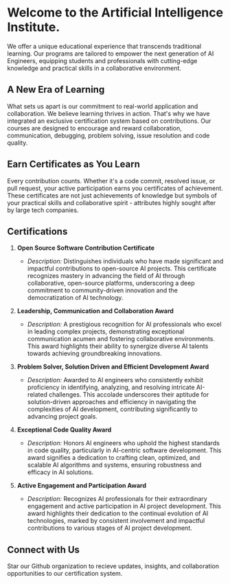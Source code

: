 # Welcome to the Artificial Intelligence Institute.

We offer a unique educational experience that transcends traditional learning. Our programs are tailored to empower the next generation of AI Engineers, equipping students and professionals with cutting-edge knowledge and practical skills in a collaborative environment.

## A New Era of Learning

What sets us apart is our commitment to real-world application and collaboration. We believe learning thrives in action. That's why we have integrated an exclusive certification system based on contributions. Our courses are designed to encourage and reward collaboration, communication, debugging, problem solving, issue resolution and code quality.

## Earn Certificates as You Learn

Every contribution counts. Whether it's a code commit, resolved issue, or pull request, your active participation earns you certificates of achievement. These certificates are not just achievements of knowledge but symbols of your practical skills and collaborative spirit - attributes highly sought after by large tech companies.

## Certifications

1. **Open Source Software Contribution Certificate**
   - _Description:_ Distinguishes individuals who have made significant and impactful contributions to open-source AI projects. This certificate recognizes mastery in advancing the field of AI through collaborative, open-source platforms, underscoring a deep commitment to community-driven innovation and the democratization of AI technology.

2. **Leadership, Communication and Collaboration Award**
   - _Description:_ A prestigious recognition for AI professionals who excel in leading complex projects, demonstrating exceptional communication acumen and fostering collaborative environments. This award highlights their ability to synergize diverse AI talents towards achieving groundbreaking innovations.

3. **Problem Solver, Solution Driven and Efficient Development Award**
   - _Description:_ Awarded to AI engineers who consistently exhibit proficiency in identifying, analyzing, and resolving intricate AI-related challenges. This accolade underscores their aptitude for solution-driven approaches and efficiency in navigating the complexities of AI development, contributing significantly to advancing project goals.

4. **Exceptional Code Quality Award**
   - _Description:_ Honors AI engineers who uphold the highest standards in code quality, particularly in AI-centric software development. This award signifies a dedication to crafting clean, optimized, and scalable AI algorithms and systems, ensuring robustness and efficacy in AI solutions.

5. **Active Engagement and Participation Award**
   - _Description:_ Recognizes AI professionals for their extraordinary engagement and active participation in AI project development. This award highlights their dedication to the continual evolution of AI technologies, marked by consistent involvement and impactful contributions to various stages of AI project development.

## Connect with Us

Star our Github organization to recieve updates, insights, and collaboration opportunities to our certification system.
